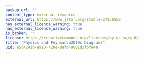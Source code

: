 ```yaml
---
backup_url: ''
content_type: external-resource
external_url: https://www.jstor.org/stable/27858550
has_external_licence_warning: true
has_external_license_warning: true
is_broken: ''
license: https://creativecommons.org/licenses/by-nc-sa/4.0/
title: "Physics and Feynman\u2019s Diagrams"
uid: e5c4241b-a910-420e-8afd-9001d3fbfe48
---
```


